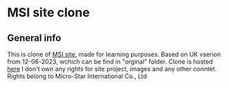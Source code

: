 # MSI site clone

## General info

 This is clone of <a href="https://uk.msi.com/">MSI site</a>, made for learning purposes. Based on UK vserion from 12-06-2023, wchich can be find in "orginal" folder. Clone is hosted [here](https://radiant-malabi-10c5b6.netlify.app/)
 I don't own any rights for site project, images and any other conntet. Rights belong to Micro-Star International Co., Ltd

